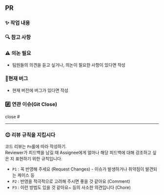 ## PR
### ✨ 작업 내용

### 🔍 참고 사항

### ⚠️ 의논 필요
- 팀원들의 의견을 듣고 싶거나, 의논이 필요한 사항이 있다면 작성

### 🐞현재 버그
- 현재 버전에 버그가 있다면 작성

### #️⃣ 연관 이슈(Git Close)
close #

___
### 😊 리뷰 규칙을 지킵시다
코드 리뷰는 `Pn`룰에 따라 작성하기.   
Reviewer가 피드백을 남길 때 Assignee에게 얼마나 해당 피드백에 대해 강조하고 싶은 지 표현하기 위한 규칙입니다.
- `P1` : 꼭 반영해 주세요 (Request Changes) - 이슈가 발생하거나 취약점이 발견되는 케이스 등
- `P2` : 반영을 적극적으로 고려해 주시면 좋을 것 같아요 (Comment)
- `P3` : 이런 방법도 있을 것 같아요~ 등의 사소한 의견입니다 (Chore)

